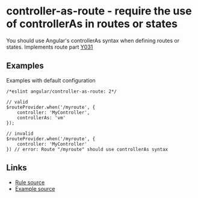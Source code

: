 <!-- WARNING: Generated documentation. Edit docs and examples in the rule and examples file ('rules/controller-as-route.js', 'examples/controller-as-route.js'). -->

# controller-as-route - require the use of controllerAs in routes or states

You should use Angular's controllerAs syntax when defining routes or states.
Implements route part [Y031](https://github.com/johnpapa/angular-styleguide#style-y031)

## Examples

Examples with default configuration

    /*eslint angular/controller-as-route: 2*/

    // valid
    $routeProvider.when('/myroute', {
        controller: 'MyController',
        controllerAs: 'vm'
    });

    // invalid
    $routeProvider.when('/myroute', {
        controller: 'MyController'
    }) // error: Route "/myroute" should use controllerAs syntax

## Links

* [Rule source](../rules/controller-as-route.js)
* [Example source](../examples/controller-as-route.js)
